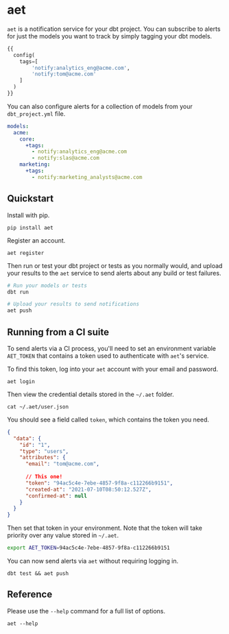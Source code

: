 # aet

`aet` is a notification service for your dbt project. You can subscribe to alerts for just the models you want to track by simply tagging your dbt models.

```sql
{{
  config(
    tags=[
        'notify:analytics_eng@acme.com',
        'notify:tom@acme.com'
    ]
  )
}}
```

You can also configure alerts for a collection of models from your `dbt_project.yml` file.

```yml
models:
  acme:
    core:
      +tags:
        - notify:analytics_eng@acme.com
        - notify:slas@acme.com
    marketing:
      +tags:
        - notify:marketing_analysts@acme.com
```

## Quickstart

Install with pip.

```
pip install aet
```

Register an account.

```
aet register
```

Then run or test your dbt project or tests as you normally would, and upload your results to the `aet` service to send alerts about any build or test failures.

```bash
# Run your models or tests
dbt run

# Upload your results to send notifications
aet push
```

## Running from a CI suite

To send alerts via a CI process, you'll need to set an environment variable `AET_TOKEN` that contains a token used to authenticate with `aet`'s service.

To find this token, log into your `aet` account with your email and password.

```
aet login
```

Then view the credential details stored in the `~/.aet` folder.

```
cat ~/.aet/user.json
```

You should see a field called `token`, which contains the token you need.

```json
{
  "data": {
    "id": "1",
    "type": "users",
    "attributes": {
      "email": "tom@acme.com",
      
      // This one!
      "token": "94ac5c4e-7ebe-4857-9f8a-c112266b9151",
      "created-at": "2021-07-10T08:50:12.527Z",
      "confirmed-at": null
    }
  }
}
```

Then set that token in your environment. Note that the token will take priority over any value stored in `~/.aet`.

```bash
export AET_TOKEN=94ac5c4e-7ebe-4857-9f8a-c112266b9151
```

You can now send alerts via `aet` without requiring logging in.

```
dbt test && aet push
```

## Reference

Please use the `--help` command for a full list of options.

```
aet --help
```
